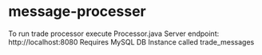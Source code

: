 # message-processer

To run trade processor execute Processor.java
Server endpoint: http://localhost:8080
Requires MySQL DB Instance called trade_messages
